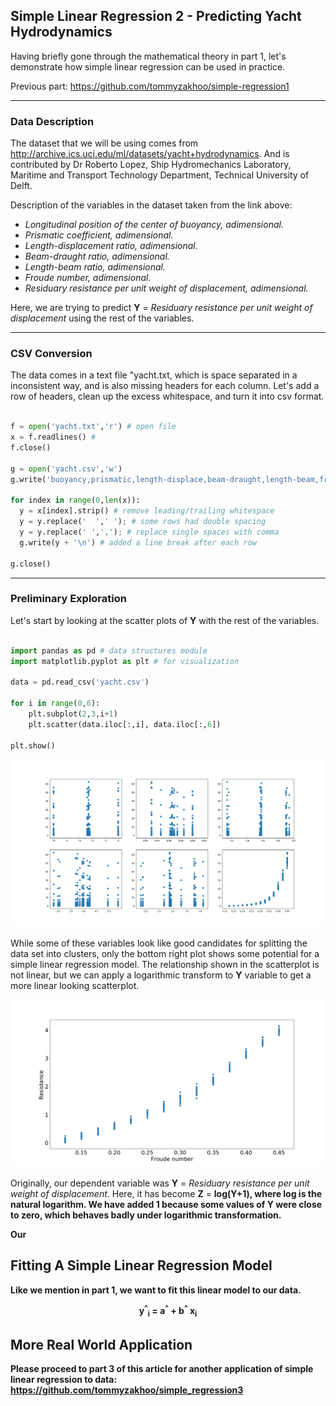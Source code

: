 ## Simple Linear Regression 2 - Predicting Yacht Hydrodynamics

Having briefly gone through the mathematical theory in part 1, let's demonstrate how simple linear regression can be used in practice.

Previous part: https://github.com/tommyzakhoo/simple-regression1

<hr>

### Data Description

The dataset that we will be using comes from http://archive.ics.uci.edu/ml/datasets/yacht+hydrodynamics. And is contributed by Dr Roberto Lopez, Ship Hydromechanics Laboratory, Maritime and Transport Technology Department, Technical University of Delft.

Description of the variables in the dataset taken from the link above:

* <i> Longitudinal position of the center of buoyancy, adimensional. </i>
* <i> Prismatic coefficient, adimensional. </i>
* <i> Length-displacement ratio, adimensional. </i>
* <i> Beam-draught ratio, adimensional. </i>
* <i> Length-beam ratio, adimensional. </i>
* <i> Froude number, adimensional. </i>
* <i> Residuary resistance per unit weight of displacement, adimensional. </i>

Here, we are trying to predict <b>Y</b> = <i>Residuary resistance per unit weight of displacement</i> using the rest of the variables.

<hr>

### CSV Conversion

The data comes in a text file "yacht.txt</i>, which is space separated in a inconsistent way, and is also missing headers for each column. Let's add a row of headers, clean up the excess whitespace, and turn it into csv format.

```python

f = open('yacht.txt','r') # open file
x = f.readlines() # 
f.close()

g = open('yacht.csv','w')
g.write('buoyancy,prismatic,length-displace,beam-draught,length-beam,froude,resist\n') # write header row

for index in range(0,len(x)):
  y = x[index].strip() # remove leading/trailing whitespace
  y = y.replace('  ',' '); # some rows had double spacing
  y = y.replace(' ',','); # replace single spaces with comma
  g.write(y + '\n') # added a line break after each row

g.close()

```

<hr>

### Preliminary Exploration

Let's start by looking at the scatter plots of <b>Y</b> with the rest of the variables.

```python

import pandas as pd # data structures module
import matplotlib.pyplot as plt # for visualization

data = pd.read_csv('yacht.csv')

for i in range(0,6):
    plt.subplot(2,3,i+1)
    plt.scatter(data.iloc[:,i], data.iloc[:,6])

plt.show()

```

<p align="center">
  <img src="https://raw.githubusercontent.com/tommyzakhoo/simple-regression2/master/scatter.png", width="800">
</p>

While some of these variables look like good candidates for splitting the data set into clusters, only the bottom right plot shows some potential for a simple linear regression model. The relationship shown in the scatterplot is not linear, but we can apply a logarithmic transform to <b>Y</b> variable to get a more linear looking scatterplot.

<p align="center">
  <img src="https://raw.githubusercontent.com/tommyzakhoo/simple-regression2/master/log_transform.png", width="800">
</p>

Originally, our dependent variable was <b>Y</b> = <i>Residuary resistance per unit weight of displacement</i>. Here, it has become <b>Z</b> = <b>log(Y+1)<b>, where <b>log</b> is the natural logarithm. We have added <b>1</b> because some values of <b>Y</b> were close to zero, which behaves badly under logarithmic transformation.
  
Our

## Fitting A Simple Linear Regression Model

Like we mention in part 1, we want to fit this linear model to our data.

<p align="middle">
  <b>y<sup>^</sup><sub>i</sub> = a<sup>^</sup> + b<sup>^</sup> x<sub>i</sub></b>
</p>


## More Real World Application

Please proceed to part 3 of this article for another application of simple linear regression to data: https://github.com/tommyzakhoo/simple_regression3




